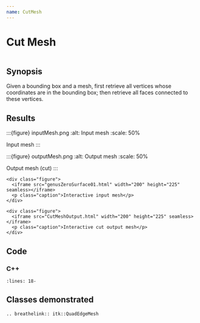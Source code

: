 ```yaml
---
name: CutMesh
---
```


# Cut Mesh

```{index} single: QuadEdgeMesh single: QuadEdgeMeshPolygonCell single: MeshFileReader single: MeshFileWriter pair: QuadEdge; GetLnext pair: QuadEdge; GetOnext pair: QuadEdgeMeshPoint; CastFrom pair: QuadEdgeMeshPolygonCell; GetEdgeRingEntry pair: QuadEdgeMesh; AddPoint pair: QuadEdgeMesh; AddFaceTriangle pair: PointSet; GetPoints
```

## Synopsis

Given a bounding box and a mesh, first retrieve all vertices whose coordinates
are in the bounding box; then retrieve all faces connected to these vertices.

## Results

:::{figure} inputMesh.png
:alt: Input mesh
:scale: 50%

Input mesh
:::

:::{figure} outputMesh.png
:alt: Output mesh
:scale: 50%

Output mesh (cut)
:::

```{raw} html
<div class="figure">
  <iframe src="genusZeroSurface01.html" width="200" height="225" seamless></iframe>
  <p class="caption">Interactive input mesh</p>
</div>

<div class="figure">
  <iframe src="CutMeshOutput.html" width="200" height="225" seamless></iframe>
  <p class="caption">Interactive cut output mesh</p>
</div>
```

## Code

### C++

```{literalinclude} Code.cxx
:lines: 18-
```

## Classes demonstrated

```{eval-rst}
.. breathelink:: itk::QuadEdgeMesh
```
